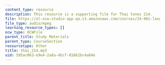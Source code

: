 ```yaml
---
content_type: resource
description: This resource is a supporting file for Thai tones 214.
file: https://ol-ocw-studio-app-qa.s3.amazonaws.com/courses/24-901-language-and-its-structure-i-phonology-fall-2010/595ac063e9e42a8a4bcf81662bc4a84e_thai_214.mp3
file_type: audio/mpeg
learning_resource_types: []
ocw_type: OCWFile
parent_title: Study Materials
parent_type: CourseSection
resourcetype: Other
title: thai_214.mp3
uid: 595ac063-e9e4-2a8a-4bcf-81662bc4a84e
---
```

